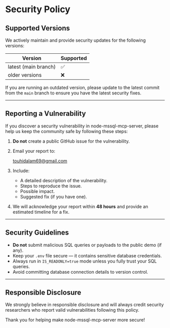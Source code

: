 # Security Policy

## Supported Versions

We actively maintain and provide security updates for the following versions:

| Version     | Supported          |
|-------------|--------------------|
| latest (main branch) | ✅ |
| older versions        | ❌ |

If you are running an outdated version, please update to the latest commit from the `main` branch to ensure you have the latest security fixes.

---

## Reporting a Vulnerability

If you discover a security vulnerability in node-mssql-mcp-server, please help us keep the community safe by following these steps:

1. **Do not** create a public GitHub issue for the vulnerability.
2. Email your report to:

   touhidalam69@gmail.com

3. Include:
   - A detailed description of the vulnerability.
   - Steps to reproduce the issue.
   - Possible impact.
   - Suggested fix (if you have one).

4. We will acknowledge your report within **48 hours** and provide an estimated timeline for a fix.

---

## Security Guidelines

- **Do not** submit malicious SQL queries or payloads to the public demo (if any).
- Keep your `.env` file secure — it contains sensitive database credentials.
- Always run in `IS_READONLY=true` mode unless you fully trust your SQL queries.
- Avoid committing database connection details to version control.

---

## Responsible Disclosure

We strongly believe in responsible disclosure and will always credit security researchers who report valid vulnerabilities following this policy.

Thank you for helping make node-mssql-mcp-server more secure!
